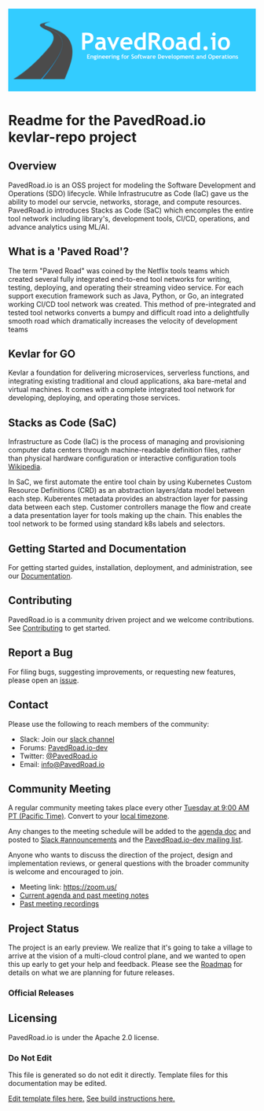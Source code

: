
<p align="center"><img src="https://github.com/pavedroad-io/kevlar-repo/blob/master/assets/images/banner.png" alt="PavedRoad.io"></p>

# Readme for the PavedRoad.io kevlar-repo project
## Overview
PavedRoad.io is an OSS project for modeling the Software Development and Operations (SDO) lifecycle.  While Infrastrucutre as Code (IaC) gave us the ability to model our servcie, networks, storage, and compute resources.  PavedRoad.io introduces Stacks as Code (SaC) which encomples the entire tool network including library's, development tools, CI/CD, operations, and advance analytics using ML/AI. 

## What is a 'Paved Road'?
The term "Paved Road" was coined by the Netflix tools teams which created several fully integrated end-to-end tool networks for writing, testing, deploying, and operating their streaming video service. For each support execution framework such as Java, Python, or Go, an integrated working CI/CD tool network was created.  This method of pre-integrated and tested tool networks converts a bumpy and difficult road into a delightfully smooth road which dramatically increases the velocity of development teams

## Kevlar for GO
Kevlar a foundation for delivering microservices, serverless functions, and integrating existing traditional and cloud applications, aka bare-metal and virtual machines.  It comes with a complete integrated tool network for developing, deploying, and operating those services. 

## Stacks as Code (SaC)
Infrastructure as Code (IaC) is the process of managing and provisioning computer data centers through machine-readable definition files, rather than physical hardware configuration or interactive configuration tools [Wikipedia](https://en.wikipedia.org/wiki/Infrastructure_as_code).

In SaC, we first automate the entire tool chain by using Kubernetes Custom Resource Definitions (CRD) as an abstraction layers/data model between each step.  Kuberentes metadata provides an abstraction layer for passing data between each step.  Customer controllers manage the flow and create a data presentation layer for tools making up the chain.  This enables the tool network to be formed using standard k8s labels and selectors.

## Getting Started and Documentation

For getting started guides, installation, deployment, and administration, see our [Documentation](https://kevlar-repo/docs/latest).

## Contributing

PavedRoad.io is a community driven project and we welcome contributions. See [Contributing](CONTRIBUTING.md) to get started.

## Report a Bug

For filing bugs, suggesting improvements, or requesting new features, please open an [issue](https://github.com/PavedRoad.io/kevlar-repo/issues).

## Contact

Please use the following to reach members of the community:

- Slack: Join our [slack channel](https://slack.PavedRoad.io)
- Forums: [PavedRoad.io-dev](https://groups.google.com/forum/#!forum/PavedRoad.io-dev)
- Twitter: [@PavedRoad.io](https://twitter.com/PavedRoad.io)
- Email: [info@PavedRoad.io](mailto:info@PavedRoad.io)

## Community Meeting

A regular community meeting takes place every other [Tuesday at 9:00 AM PT (Pacific Time)](https://zoom.us/).
Convert to your [local timezone](http://www.thetimezoneconverter.com/?t=9:00&tz=PT%20%28Pacific%20Time%29).

Any changes to the meeting schedule will be added to the [agenda doc](https://agenda.com) and posted to [Slack #announcements](https://PavedRoad.io.slack.com/messages/CEFQCGW1H/) and the [PavedRoad.io-dev mailing list](https://groups.google.com/forum/#!forum/PavedRoad.io-dev).

Anyone who wants to discuss the direction of the project, design and implementation reviews, or general questions with the broader community is welcome and encouraged to join.

* Meeting link: https://zoom.us/
* [Current agenda and past meeting notes](https://agenda.com)
* [Past meeting recordings]()

## Project Status

The project is an early preview. We realize that it's going to take a village to arrive at the vision of a multi-cloud control plane, and we wanted to open this up early to get your help and feedback. Please see the [Roadmap](ROADMAP.md) for details on what we are planning for future releases. 

### Official Releases


## Licensing

PavedRoad.io is under the Apache 2.0 license.

### Do Not Edit
This file is generated so do not edit it directly.
Template files for this documentation may be edited.

[Edit template files here.](https://github.com/pavedroad-io/kevlar-repo/blob/master/repo-templates/oss-default)
[See build instructions here.](https://github.com/pavedroad-io/kevlar-repo/blob/master/repo-templates/oss-default/README.md)
